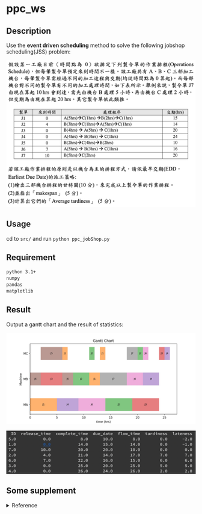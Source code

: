 # ppc_ws

## Description
Use the **event driven scheduling** method to solve the following jobshop scheduling(JSS) problem:

![](https://github.com/colinlee0924/ppc_ws/blob/master/img/Screen%20Shot%202020-05-04%20at%2011.44.19%20PM.png)

## Usage
cd to `src/` and run `python ppc_jobShop.py`

## Requirement
```bash
python 3.1+
numpy
pandas
matplotlib
```

## Result
Output a gantt chart and the result of statistics:
<p align="center">
  <img src="https://github.com/colinlee0924/ppc_ws/blob/master/img/gantt_result.jpg" alt="light bulb icon">
</p>

![](https://github.com/colinlee0924/ppc_ws/blob/master/img/order_statistic.png)

## Some supplement
<details>
  <summary>Reference</summary>

### python
### pandas - DataFrame
+ [Pandas索引的運用](https://ithelp.ithome.com.tw/articles/10194006)
+ [Pandas 基本function介紹(Series, DataFrame, Selection, Grouping)](https://medium.com/jameslearningnote/%E8%B3%87%E6%96%99%E5%88%86%E6%9E%90-%E6%A9%9F%E5%99%A8%E5%AD%B8%E7%BF%92-%E7%AC%AC2-3%E8%AC%9B-pandas-%E5%9F%BA%E6%9C%ACfunction%E4%BB%8B%E7%B4%B9-series-dataframe-selection-grouping-447a3fa90b60)
+ [Pandas Dataframe: Get minimum values in rows or columns & their index position](https://thispointer.com/pandas-dataframe-get-minimum-values-in-rows-or-columns-their-index-position/)
+ [Sort a dataFrame in python pandas by two or more columns](https://stackoverflow.com/questions/17141558/how-to-sort-a-dataframe-in-python-pandas-by-two-or-more-columns)
+ [Python pandas.DataFrame.idxmin函数方法的使用](https://www.cjavapy.com/article/516/)

### numpy
+ [解决报错TypeError: reduction operation 'argmin' not allowed for this dtype](https://blog.csdn.net/mr_muli/article/details/85918294)

### matplotlib
+ [甘特圖 - Bar chart](https://matplotlib.org/3.1.1/api/_as_gen/matplotlib.pyplot.bar.html)

</details>
